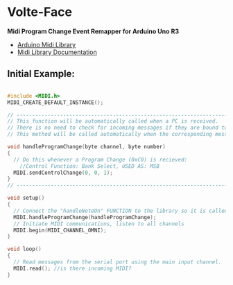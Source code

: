 # Volte-Face
**Midi Program Change Event Remapper for Arduino Uno R3**

- [Arduino Midi Library](https://github.com/FortySevenEffects/arduino_midi_library)
- [Midi Library Documentation](http://arduinomidilib.fortyseveneffects.com/index.html)

## Initial Example:

```c

#include <MIDI.h>
MIDI_CREATE_DEFAULT_INSTANCE();

// ----------------------------------------------------------------------------------------------
// This function will be automatically called when a PC is received.
// There is no need to check for incoming messages if they are bound to a Callback function.
// This method will be called automatically when the corresponding message has been received.

void handleProgramChange(byte channel, byte number)
{
  // Do this whenever a Program Change (0xC0) is recieved:
    //Control Function: Bank Select, USED AS: MSB
  MIDI.sendControlChange(0, 0, 1);
}
// ----------------------------------------------------------------------------------------------

void setup()
{
  // Connect the "handleNoteOn" FUNCTION to the library so it is called upon reception of a ProgramChange.
  MIDI.handleProgramChange(handleProgramChange);
  // Initiate MIDI communications, listen to all channels
  MIDI.begin(MIDI_CHANNEL_OMNI); 
}

void loop()
{
  // Read messages from the serial port using the main input channel.
  MIDI.read(); //is there incoming MIDI?
}

```
